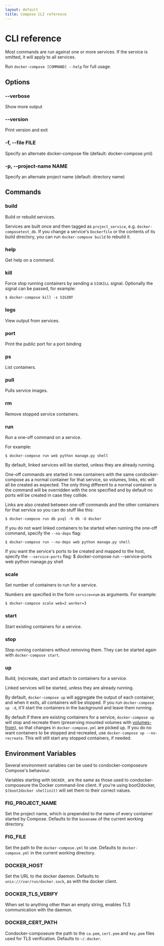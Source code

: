 ```yaml
---
layout: default
title: Compose CLI reference
---
```


CLI reference
=============

Most commands are run against one or more services. If the service is omitted, it will apply to all services.

Run `docker-compose [COMMAND] --help` for full usage.

## Options

### --verbose

 Show more output

### --version

 Print version and exit

### -f, --file FILE

 Specify an alternate docker-compose file (default: docker-compose.yml)

### -p, --project-name NAME

 Specify an alternate project name (default: directory name)

## Commands

### build

Build or rebuild services.

Services are built once and then tagged as `project_service`, e.g. `docker-composetest_db`. If you change a service's `Dockerfile` or the contents of its build directory, you can run `docker-compose build` to rebuild it.

### help

Get help on a command.

### kill

Force stop running containers by sending a `SIGKILL` signal. Optionally the signal can be passed, for example:

    $ docker-compose kill -s SIGINT

### logs

View output from services.

### port

Print the public port for a port binding

### ps

List containers.

### pull

Pulls service images.

### rm

Remove stopped service containers.


### run

Run a one-off command on a service.

For example:

    $ docker-compose run web python manage.py shell

By default, linked services will be started, unless they are already running.

One-off commands are started in new containers with the same condocker-compose as a normal container for that service, so volumes, links, etc will all be created as expected. The only thing different to a normal container is the command will be overridden with the one specified and by default no ports will be created in case they collide.

Links are also created between one-off commands and the other containers for that service so you can do stuff like this:

    $ docker-compose run db psql -h db -U docker

If you do not want linked containers to be started when running the one-off command, specify the `--no-deps` flag:

    $ docker-compose run --no-deps web python manage.py shell

If you want the service's ports to be created and mapped to the host, specify the `--service-ports` flag:
	$ docker-compose run --service-ports web python manage.py shell

### scale

Set number of containers to run for a service.

Numbers are specified in the form `service=num` as arguments.
For example:

    $ docker-compose scale web=2 worker=3

### start

Start existing containers for a service.

### stop

Stop running containers without removing them. They can be started again with `docker-compose start`.

### up

Build, (re)create, start and attach to containers for a service.

Linked services will be started, unless they are already running.

By default, `docker-compose up` will aggregate the output of each container, and when it exits, all containers will be stopped. If you run `docker-compose up -d`, it'll start the containers in the background and leave them running.

By default if there are existing containers for a service, `docker-compose up` will stop and recreate them (preserving mounted volumes with [volumes-from]), so that changes in `docker-compose.yml` are picked up. If you do no want containers to be stopped and recreated, use `docker-compose up --no-recreate`. This will still start any stopped containers, if needed.

[volumes-from]: http://docs.docker.io/en/latest/use/working_with_volumes/


## Environment Variables

Several environment variables can be used to condocker-composeure Compose's behaviour.

Variables starting with `DOCKER_` are the same as those used to condocker-composeure the Docker command-line client. If you're using boot2docker, `$(boot2docker shellinit)` will set them to their correct values.

### FIG\_PROJECT\_NAME

Set the project name, which is prepended to the name of every container started by Compose. Defaults to the `basename` of the current working directory.

### FIG\_FILE

Set the path to the `docker-compose.yml` to use. Defaults to `docker-compose.yml` in the current working directory.

### DOCKER\_HOST

Set the URL to the docker daemon. Defaults to `unix:///var/run/docker.sock`, as with the docker client.

### DOCKER\_TLS\_VERIFY

When set to anything other than an empty string, enables TLS communication with the daemon.

### DOCKER\_CERT\_PATH

Condocker-composeure the path to the `ca.pem`, `cert.pem` and `key.pem` files used for TLS verification. Defaults to `~/.docker`.
